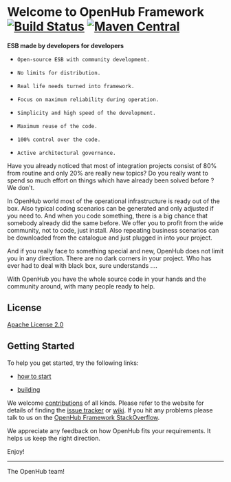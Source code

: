 # Welcome to OpenHub Framework [![Build Status](https://travis-ci.org/OpenWiseSolutions/openhub-framework.svg?branch=develop)](https://travis-ci.org/OpenWiseSolutions/openhub-framework) [![Maven Central](https://maven-badges.herokuapp.com/maven-central/org.openhubframework/openhub/badge.svg)](https://maven-badges.herokuapp.com/maven-central/org.openhubframework/openhub)

**ESB made by developers for developers**

-     Open-source ESB with community development.
-     No limits for distribution.
-     Real life needs turned into framework.
-     Focus on maximum reliability during operation.
-     Simplicity and high speed of the development.
-     Maximum reuse of the code.
-     100% control over the code.
-     Active architectural governance.


Have you already noticed that most of integration projects consist of 80% from routine and only 20% are really new topics? Do you really want to spend so much effort on things which have already been solved before ? We don't.

In OpenHub world most of the operational infrastructure is ready out of the box. Also typical coding scenarios can be generated and only adjusted if you need to. And when you code something, there is a big chance that somebody already did the same before.  We offer you to profit from the wide community, not to code, just install.
Also repeating business scenarios can be downloaded from the catalogue and just plugged in into  your project.

And if you really face to something special and new, OpenHub does not limit you in any direction. There are no dark corners in your project. Who has ever had to deal with black box, sure understands ....

With OpenHub you have the whole source code in your hands and the community around, with many people ready to help.

## License

[Apache License 2.0](http://www.apache.org/licenses/LICENSE-2.0.txt)

## Getting Started
To help you get started, try the following links:

* [how to start](https://openhubframework.atlassian.net/wiki/display/OHF/Getting+started)

* [building](https://openhubframework.atlassian.net/wiki/x/foM)

We welcome [contributions](https://github.com/OpenWiseSolutions/openhub-framework/blob/master/CONTRIBUTING.md) of all kinds. Please refer to the website for details of finding the [issue tracker](https://openhubframework.atlassian.net/wiki/display/OHF) or [wiki](https://openwise.atlassian.net/projects/OHFJIRA). If you hit any problems please talk to us on the [OpenHub Framework StackOverflow](http://stackoverflow.com/questions/tagged/openhubframework).


We appreciate any feedback on how OpenHub fits your requirements. It helps us keep the right direction.

Enjoy!

--------------------
The OpenHub team!
